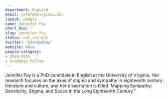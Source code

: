 ```yaml
---
department: English
email: jaf6fm@virginia.edu
layout: people
name: Jennifer Foy
short_bio: ''
slug: jennifer-foy
status: not_current
twitter: '@JennyAFoy'
website: None
people-category:
- 2014–2015
- Graduate Fellow
---
```


Jennifer Foy is a PhD candidate in English at the University of Virginia. Her research focuses on the axes of stigma and sympathy in eighteenth century literature and culture, and her dissertation is titled 'Mapping Sympathy: Sensibility, Stigma, and Space in the Long Eighteenth Century."
